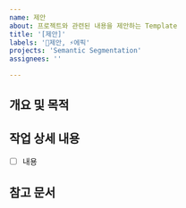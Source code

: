 ```yaml
---
name: 제안
about: 프로젝트와 관련된 내용을 제안하는 Template
title: '[제안]'
labels: '🥸제안, ⚡에픽'
projects: 'Semantic Segmentation'
assignees: ''

---
```

## **개요 및 목적**

## **작업 상세 내용**
- [ ] 내용

## **참고 문서**